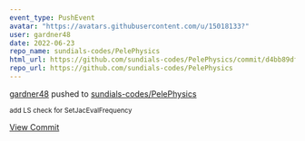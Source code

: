 ```yaml
---
event_type: PushEvent
avatar: "https://avatars.githubusercontent.com/u/15018133?"
user: gardner48
date: 2022-06-23
repo_name: sundials-codes/PelePhysics
html_url: https://github.com/sundials-codes/PelePhysics/commit/d4bb89df4d481bb1fc82e174c0c8c9dd7ab640e5
repo_url: https://github.com/sundials-codes/PelePhysics
---
```


<a href='https://github.com/gardner48' target='_blank'>gardner48</a> pushed to <a href='https://github.com/sundials-codes/PelePhysics' target='_blank'>sundials-codes/PelePhysics</a>

<small>add LS check for SetJacEvalFrequency</small>

<a href='https://github.com/sundials-codes/PelePhysics/commit/d4bb89df4d481bb1fc82e174c0c8c9dd7ab640e5' target='_blank'>View Commit</a>